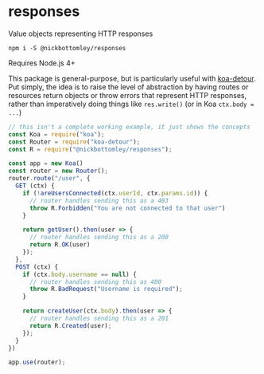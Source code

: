 # responses

Value objects representing HTTP responses

```
npm i -S @nickbottomley/responses
```

Requires Node.js 4+

This package is general-purpose, but is particularly useful with [koa-detour](http://github.com/nickb1080/koa-detour). Put simply, the idea is to raise the level of abstraction by having routes or resources return objects or throw errors that represent HTTP responses, rather than imperatively doing things like `res.write()` (or in Koa `ctx.body = ...`)

```js
// this isn't a complete working example, it just shows the concepts
const Koa = require("koa");
const Router = require("koa-detour");
const R = require("@nickbottomley/responses");

const app = new Koa()
const router = new Router();
router.route("/user", {
  GET (ctx) {
    if (!areUsersConnected(ctx.userId, ctx.params.id)) {
      // router handles sending this as a 403
      throw R.Forbidden("You are not connected to that user")
    }

    return getUser().then(user => {
      // router handles sending this as a 200
      return R.OK(user)
    });
  },
  POST (ctx) {
    if (ctx.body.username == null) {
      // router handles sending this as 400
      throw R.BadRequest("Username is required");
    }

    return createUser(ctx.body).then(user => {
      // router handles sending this as a 201
      return R.Created(user);
    });
  }
})

app.use(router);
```
